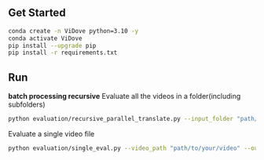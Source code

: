## Get Started

``` bash
conda create -n ViDove python=3.10 -y
conda activate ViDove
pip install --upgrade pip
pip install -r requirements.txt
```


## Run

__batch processing recursive__
Evaluate all the videos in a folder(including subfolders)
```bash
python evaluation/recursive_parallel_translate.py --input_folder "path/to/your/videos/folder" --output_path "path/to/your/target/output/folder" --use_audio --parallel_workers 10 --shared_model
```

Evaluate a single video file
``` bash
python evaluation/single_eval.py --video_path "path/to/your/video" --output_path "path/to/your/output/folder"
```
